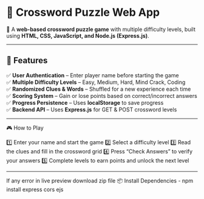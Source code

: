# 📖 Crossword Puzzle Web App

🚀 A **web-based crossword puzzle game** with multiple difficulty levels, built using **HTML, CSS, JavaScript, and Node.js (Express.js)**.

---

## 🌟 Features

✅ **User Authentication** – Enter player name before starting the game  
✅ **Multiple Difficulty Levels** – Easy, Medium, Hard, Mind Crack, Coding  
✅ **Randomized Clues & Words** – Shuffled for a new experience each time  
✅ **Scoring System** – Gain or lose points based on correct/incorrect answers  
✅ **Progress Persistence** – Uses **localStorage** to save progress  
✅ **Backend API** – Uses **Express.js** for GET & POST crossword levels  

---
🎮 How to Play

1️⃣ Enter your name and start the game
2️⃣ Select a difficulty level
3️⃣ Read the clues and fill in the crossword grid
4️⃣ Press “Check Answers” to verify your answers
5️⃣ Complete levels to earn points and unlock the next level

---

If any error in live preview download zip file 
📦 Install Dependencies
    - npm install express cors ejs
